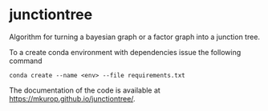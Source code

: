 # junctiontree
Algorithm for turning a bayesian graph or a factor graph into a junction tree.

To a create conda environment with dependencies issue the following command

```
conda create --name <env> --file requirements.txt
```

The documentation of the code is available at https://mkurop.github.io/junctiontree/.
